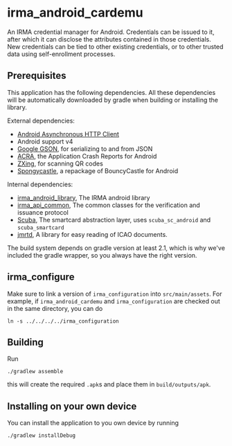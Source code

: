 # irma_android_cardemu

An IRMA credential manager for Android. Credentials can be issued to it, after which it can disclose the attributes contained in those credentials. New credentials can be tied to other existing credentials, or to other trusted data using self-enrollment processes.

## Prerequisites

This application has the following dependencies.  All these dependencies will be automatically downloaded by gradle when building or installing the library.

External dependencies:

 * [Android Asynchronous HTTP Client](http://loopj.com/android-async-http/)
 * Android support v4
 * [Google GSON](https://code.google.com/p/google-gson/), for serializing to and from JSON
 * [ACRA](https://github.com/ACRA/acra/), the Application Crash Reports for Android
 * [ZXing](https://github.com/zxing/zxing), for scanning QR codes
 * [Spongycastle](https://rtyley.github.io/spongycastle/), a repackage of BouncyCastle for Android

Internal dependencies:

 * [irma_android_library](https://github.com/credentials/irma_android_library/), The IRMA android library
 * [irma_api_common](https://github.com/credentials/irma_api_common/), The common classes for the verification and issuance protocol
 * [Scuba](https://github.com/credentials/scuba), The smartcard abstraction layer, uses `scuba_sc_android` and `scuba_smartcard`
 * [jmrtd](http://jmrtd.org/), A library for easy reading of ICAO documents.

The build system depends on gradle version at least 2.1, which is why we've included the gradle wrapper, so you always have the right version.

## irma_configure

Make sure to link a version of `irma_configuration` into `src/main/assets`. For example, if `irma_android_cardemu` and `irma_configuration` are checked out in the same directory, you can do

    ln -s ../../../../irma_configuration

## Building

Run

    ./gradlew assemble

this will create the required `.apk`s and place them in `build/outputs/apk`.

## Installing on your own device

You can install the application to you own device by running

    ./gradlew installDebug
